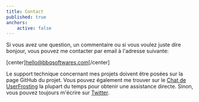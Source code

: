```yaml
---
title: Contact
published: true
anchors:
    active: false
---
```


Si vous avez une question, un commentaire ou si vous voulez juste dire bonjour, vous pouvez me contacter par email à l'adresse suivante:


[center]<hello@bbqsoftwares.com>[/center]


Le support technique concernant mes projets doivent être posées sur la page GitHub du projet. Vous pouvez également me trouver sur le [Chat de UserFrosting](https://chat.userfrosting.com) la plupart du temps pour obtenir une assistance directe. Sinon, vous pouvez toujours m'écrire sur [Twitter](https://twitter.com/LouisCharette).
